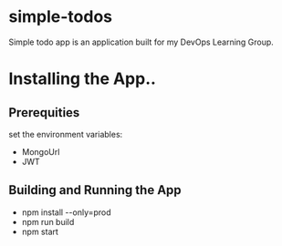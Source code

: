 # simple-todos
Simple todo app is an application built for my DevOps Learning Group.

# Installing the App..

## Prerequities

set the environment variables:

- MongoUrl
- JWT

## Building and Running the App

- npm install --only=prod
- npm run build
- npm start
